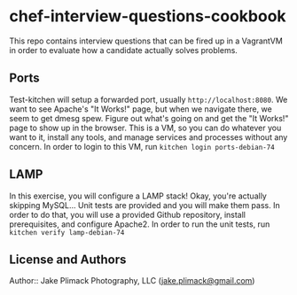 # chef-interview-questions-cookbook
This repo contains interview questions that can be fired up in a VagrantVM in order to evaluate how a candidate actually solves problems.
## Ports
Test-kitchen will setup a forwarded port, usually `http://localhost:8080`. We want to see Apache's "It Works!" page, but when we navigate there, we seem to get dmesg spew. Figure out what's going on and get the "It Works!" page to show up in the browser. This is a VM, so you can do whatever you want to it, install any tools, and manage services and processes without any concern. In order to login to this VM, run `kitchen login ports-debian-74`

## LAMP
In this exercise, you will configure a LAMP stack! Okay, you're actually skipping MySQL... Unit tests are provided and you will make them pass.  In order to do that, you will use a provided Github repository, install prerequisites, and configure Apache2. In order to run the unit tests, run `kitchen verify lamp-debian-74`

## License and Authors

Author:: Jake Plimack Photography, LLC (<jake.plimack@gmail.com>)
